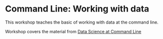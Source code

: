 # Command Line: Working with data

This workshop teaches the basic of working with data at the command line. 

Workshop covers the material from
[Data Science at Command Line](https://www.datascienceatthecommandline.com)

